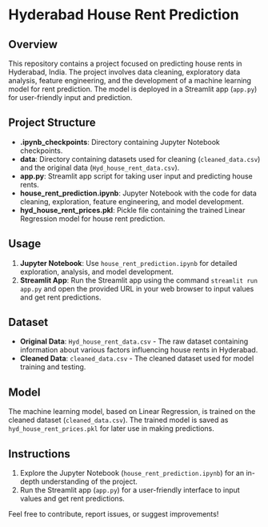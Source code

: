 # Hyderabad House Rent Prediction

## Overview
This repository contains a project focused on predicting house rents in Hyderabad, India. The project involves data cleaning, exploratory data analysis, feature engineering, and the development of a machine learning model for rent prediction. The model is deployed in a Streamlit app (`app.py`) for user-friendly input and prediction.

## Project Structure
- **.ipynb_checkpoints**: Directory containing Jupyter Notebook checkpoints.
- **data**: Directory containing datasets used for cleaning (`cleaned_data.csv`) and the original data (`Hyd_house_rent_data.csv`).
- **app.py**: Streamlit app script for taking user input and predicting house rents.
- **house_rent_prediction.ipynb**: Jupyter Notebook with the code for data cleaning, exploration, feature engineering, and model development.
- **hyd_house_rent_prices.pkl**: Pickle file containing the trained Linear Regression model for house rent prediction.

## Usage
1. **Jupyter Notebook**: Use `house_rent_prediction.ipynb` for detailed exploration, analysis, and model development.
2. **Streamlit App**: Run the Streamlit app using the command `streamlit run app.py` and open the provided URL in your web browser to input values and get rent predictions.

## Dataset
- **Original Data**: `Hyd_house_rent_data.csv` - The raw dataset containing information about various factors influencing house rents in Hyderabad.
- **Cleaned Data**: `cleaned_data.csv` - The cleaned dataset used for model training and testing.

## Model
The machine learning model, based on Linear Regression, is trained on the cleaned dataset (`cleaned_data.csv`). The trained model is saved as `hyd_house_rent_prices.pkl` for later use in making predictions.

## Instructions
1. Explore the Jupyter Notebook (`house_rent_prediction.ipynb`) for an in-depth understanding of the project.
2. Run the Streamlit app (`app.py`) for a user-friendly interface to input values and get rent predictions.

Feel free to contribute, report issues, or suggest improvements!

